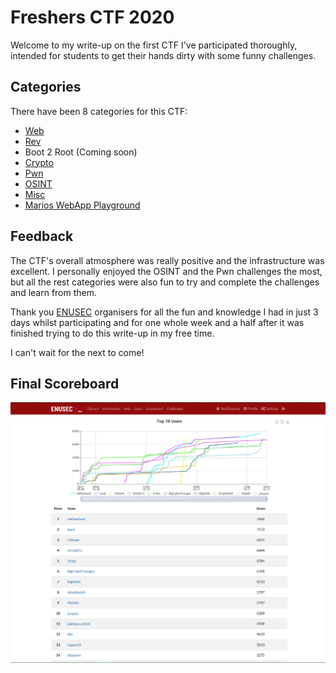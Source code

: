 # Freshers CTF 2020 

Welcome to my write-up on the first CTF I've participated thoroughly, intended for students to get their hands dirty with some funny challenges.

## Categories

There have been 8 categories for this CTF:

* [Web](./Web)
* [Rev](./Rev)
* Boot 2 Root (Coming soon)
* [Crypto](./Crypto)
* [Pwn](./Pwn)
* [OSINT](./OSINT)
* [Misc](./Misc)
* [Marios WebApp Playground](./Mario_WebApp_Playground)


## Feedback

The CTF's overall atmosphere was really positive and the infrastructure was excellent. I personally enjoyed the OSINT and the Pwn challenges the most, but all the rest  categories were also fun to try and complete the challenges and learn from them.

Thank you [ENUSEC](https://enusec.org) organisers for all the fun and knowledge I had in just 3 days whilst participating and for one whole week and a half after it was finished trying to do this write-up in my free time.

I can't wait for the next to come!

## Final Scoreboard

![Scoreboard](images/final_scoreboard.png)
